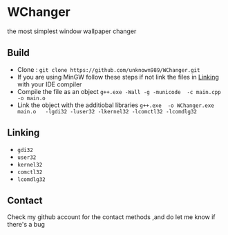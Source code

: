 # WChanger
the most simplest window wallpaper changer
## Build
* Clone : ``git clone https://github.com/unknown989/WChanger.git``
* If you are using MinGW follow these steps if not link the files in [Linking](#Linking) with your IDE compiler
* Compile the file as an object ``g++.exe -Wall -g -municode  -c main.cpp -o main.o``
* Link the object with the additiobal libraries ``g++.exe  -o WChanger.exe main.o   -lgdi32 -luser32 -lkernel32 -lcomctl32 -lcomdlg32``

## Linking
* ``gdi32``
* ``user32``
* ``kernel32``
* ``comctl32``
* ``lcomdlg32``

## Contact
Check my github account for the contact methods ,and do let me know if there's a bug
